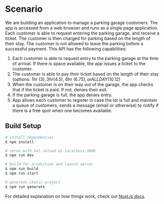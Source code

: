 # Scenario
We are building an application to manage a parking garage customers. The app is accessed from a web browser and runs as a single page application. Each customer is able to request entering the parking garage, and receive a ticket. The customer is then charged for parking based on the length of their stay. The customer is not allowed to leave the parking before a successful payment.
This API has the following capabilities:
1.	Each customer is able to request entry to the parking garage at the time of arrival. If there is space available, the app issues a ticket to the customer.
2.	The customer is able to pay their ticket based on the length of their stay (options: 1hr ($3), 3hr ($4.5), 6hr ($6.75), or ALL DAY ($10.12)
3.	When the customer is on their way out of the garage, the app checks that if the ticket is paid. If not, denies their exit.
4.	If the parking garage is full, the app denies entry.
5.	App allows each customer to register in case the lot is full and maintain a queue of customers, sends a message (email or otherwise) to notify if there is a free spot when one becomes available.


## Build Setup

```bash
# install dependencies
$ npm install

# serve with hot reload at localhost:3000
$ npm run dev

# build for production and launch server
$ npm run build
$ npm run start

# generate static project
$ npm run generate
```

For detailed explanation on how things work, check out [Nuxt.js docs](https://nuxtjs.org).
